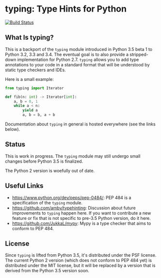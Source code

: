 # typing: Type Hints for Python

[![Build Status](https://travis-ci.org/JukkaL/typing.svg)](https://travis-ci.org/JukkaL/typing)

## What Is typing?

This is a backport of the `typing` module introduced in Python 3.5
beta 1 to Python 3.2, 3.3 and 3.4. The eventual goal is to also
provide a stripped-down implementation for Python 2.7. `typing` allows
you to add type annotations to your code in a standard format that
will be understood by static type checkers and IDEs.

Here is a small example:

```python
from typing import Iterator

def fib(n: int) -> Iterator[int]:
    a, b = 0, 1
    while a < n:
        yield a
        a, b = b, a + b
```

Documentation about `typing` in general is hosted everywhere (see the
links below).

## Status

This is work in progress. The `typing` module may still undergo small
changes before Python 3.5 is finalized.

The Python 2 version is woefully out of date.

## Useful Links

* https://www.python.org/dev/peps/pep-0484/: PEP 484 is a specification of the
  `typing` module.
* https://github.com/ambv/typehinting: Discussion about future improvements to
  `typing` happen here. If you want to contribute a new feature or fix that is
  not specific to pre-3.5 Python version, do it here.
* https://github.com/JukkaL/mypy: Mypy is a type checker that aims to conform
  to PEP 484.

## License

Since `typing` is lifted from Python 3.5, it's distributed under the
PSF license. The current Python 2 version (which does not conform to
PEP 484 yet) is distributed under the MIT license, but it will be
replaced by a version that is derived from the Python 3.5 version
soon.
